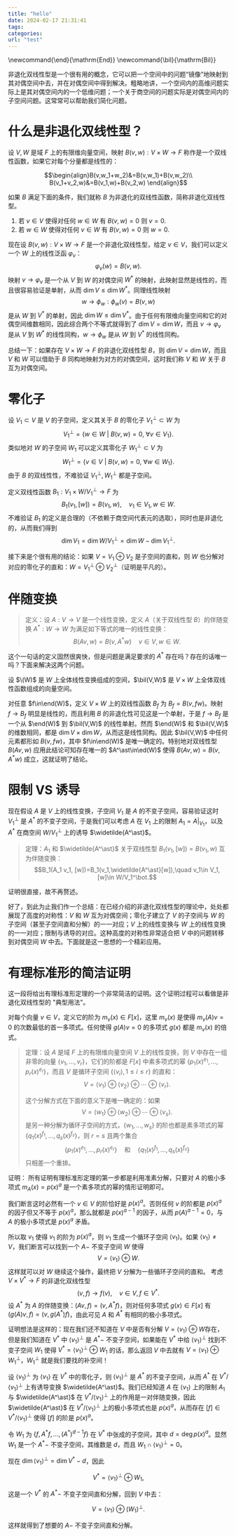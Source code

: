 ```yaml
---
title: "hello"
date: 2024-02-17 21:31:41
tags:
categories:
url: "test"
---
```

\newcommand{\end}{\mathrm{End}}
\newcommand{\bil}{\mathrm{Bil}}

非退化双线性型是一个很有用的概念，它可以把一个空间中的问题“镜像”地映射到其对偶空间中去，并在对偶空间中得到解决。粗略地讲，一个空间内的高维问题实际上是其对偶空间内的一个低维问题；一个关于商空间的问题实际是对偶空间内的子空间问题。这常常可以帮助我们简化问题。

# 什么是非退化双线性型？

设 $V,W$ 是域 $F$ 上的有限维向量空间，映射 $B(v,w):V\times W\rightarrow F$ 称作是一个双线性函数，如果它对每个分量都是线性的：

$$\begin{align}B(v,w_1+w_2)&=B(v,w_1)+B(v,w_2)\\
B(v_1+v_2,w)&=B(v_1,w)+B(v_2,w)
\end{align}$$

如果 $B$ 满足下面的条件，我们就称 $B$ 为非退化的双线性函数，简称非退化双线性型。

1. 若 $v\in V$ 使得对任何 $w\in W$ 有 $B(v,w)=0$ 则 $v=0$.
2. 若 $w\in W$ 使得对任何 $v\in W$ 有 $B(v,w)=0$ 则 $w=0$.

现在设 $B(v,w):V\times W\rightarrow F$ 是一个非退化双线性型，给定 $v\in V$，我们可以定义一个 $W$ 上的线性泛函 $\varphi_v$：
$$\varphi_v(w)=B(v,w).$$
映射 $v\rightarrow\varphi_v$ 是一个从 $V$ 到 $W$ 的对偶空间 $W^\ast$ 的映射，此映射显然是线性的，而且很容易验证是单射，从而 $\dim V\leq \dim W^\ast$。同理线性映射
$$w\rightarrow\phi_w: \phi_w(v) =B(v,w)$$
是从 $W$ 到 $V^\ast$ 的单射，因此 $\dim W\leq \dim V^\ast$。由于任何有限维向量空间和它的对偶空间维数相同，因此综合两个不等式就得到了 $\dim V=\dim W$，而且 $v\rightarrow\varphi_v$ 是从 $V$ 到 $W^\ast$ 的线性同构，$w\rightarrow\phi_w$ 是从 $W$ 到 $V^\ast$ 的线性同构。

总结一下：如果存在 $V\times W\rightarrow F$ 的非退化双线性型 $B$，则 $\dim V=\dim W$，而且 $V$ 和 $W$ 可以借助于 $B$ 同构地映射为对方的对偶空间，这时我们称 $V$ 和 $W$ 关于 $B$ 互为对偶空间。

# 零化子

设 $V_1\subset V$ 是 $V$ 的子空间，定义其关于 $B$ 的零化子 $V_1^\bot\subset W$ 为
$$V_1^{\bot}=\{w\in W\ |\ B(v,w)=0, \ \forall v\in V_1 \}.$$
类似地对 $W$ 的子空间 $W_1$ 可以定义其零化子 $W_1^\bot\subset V$ 为
$$W_1^{\bot}=\{v\in V\ |\ B(v,w)=0, \ \forall w\in W_1\}.$$
由于 $B$ 的双线性性，不难验证 $V_1^\bot,W_1^\bot$ 都是子空间。

定义双线性函数 $B_1:V_1\times W/V_1^\bot\rightarrow F$ 为
$$B_1(v_1,[w])=B(v_1,w),\quad v_1\in V_1, w\in W.$$
不难验证 $B_1$ 的定义是合理的（不依赖于商空间代表元的选取），同时也是非退化的，从而我们得到
$$\dim V_1=\dim W/V_1^\bot =\dim W-\dim V_1^\bot.$$

接下来是个很有用的结论：如果 $V=V_1\oplus V_2$ 是子空间的直和，则 $W$ 也分解对对应的零化子的直和：$W=V_1^\bot\oplus V_2^\bot$（证明是平凡的）。


# 伴随变换

> 定义：设 $A:V\rightarrow V$ 是一个线性变换，定义 $A$（关于双线性型 $B$）的伴随变换 $A^\ast: W\rightarrow W$ 为满足如下等式的唯一的线性变换：
> $$B(Av,w)=B(v,A^\ast w)\quad v\in V,w\in W.$$

这个一句话的定义固然很爽快，但是问题是满足要求的 $A^\ast$ 存在吗？存在的话唯一吗？下面来解决这两个问题。

设 $\(W)$ 是 $W$ 上全体线性变换组成的空间，$\bil(V,W)$ 是 $V\times W$ 上全体双线性函数组成的向量空间。

对任意 $f\in\end(W)$，定义 $V\times W$ 上的双线性函数 $B_f$ 为 $B_f=B(v,fw)$。映射 $f\rightarrow B_f$ 明显是线性的，而且利用 $B$ 的非退化性可见这是一个单射，于是 $f\rightarrow B_f$ 是一个从 $\end(W)$ 到 $\bil(V,W)$ 的线性单射。然而 $\end(W)$ 和 $\bil(V,W)$ 的维数相同，都是 $\dim V\times \dim W$，从而这是线性同构。因此 $\bil(V,W)$ 中任何元素都形如 $B(v,fw)$，其中 $f\in\end(W)$ 是唯一确定的。特别地对双线性型 $B(Av,w)$ 应用此结论可知存在唯一的 $A^\ast\in\ed(W)$ 使得 $B(Av,w)=B(v,A^\ast w)$ 成立，这就证明了结论。


# 限制 VS 诱导

现在假设 $A$ 是 $V$ 上的线性变换，子空间 $V_1$ 是 $A$ 的不变子空间，容易验证这时 $V_1^\bot$ 是 $A^\ast$ 的不变子空间，于是我们可以考虑 $A$ 在 $V_1$ 上的限制 $A_1=A|_{V_1}$，以及 $A^\ast$ 在商空间 $W/V_1^\bot$ 上的诱导 $\widetilde{A^\ast}$。


> 定理：$A_1$ 和 $\widetilde{A^\ast}$ 关于双线性型 $B_1(v_1,[w])=B(v_1,w)$ 互为伴随变换：
> $$B_1(A_1 v_1, [w])=B_1(v_1,\widetilde{A^\ast}[w]),\quad v_1\in V_1, [w]\in W/V_1^\bot.$$

证明很直接，故不再赘述。

好了，到此为止我们作一个总结：在已经介绍的非退化双线性型的理论中，处处都展现了高度的对称性：$V$ 和 $W$ 互为对偶空间；零化子建立了 $V$ 的子空间与 $W$ 的子空间（甚至子空间直和分解）的一一对应；$V$ 上的线性变换与 $W$ 上的线性变换的一一对应；限制与诱导的对应。这种高度的对称性非常适合把 $V$ 中的问题转移到对偶空间 $W$ 中去。下面就是这一思想的一个精彩应用。


# 有理标准形的简洁证明


这一段将给出有理标准形定理的一个非常简洁的证明。这个证明过程可以看做是非退化双线性型的 "典型用法"。

对每个向量 $v\in V$，定义它的阶为 $m_v(x)\in F[x]$，这里 $m_v(x)$ 是使得 $m_v(A)v=0$ 的次数最低的首一多项式。任何使得 $g(A)v=0$ 的多项式 $g(x)$ 都是 $m_v(x)$ 的倍式。


> 定理：设 $A$ 是域 $F$ 上的有限维向量空间 $V$ 上的线性变换，则 $V$ 中存在一组非零的向量 $\{v_1,\ldots,v_r\}$，它们的阶都是 $F[x]$ 中素多项式的幂 $\{p_1(x)^{e_1},\ldots,p_r(x)^{e_r}\}$，而且 $V$ 是循环子空间 $\{\langle v_i\rangle,1\leq i\leq r\}$ 的直和：
> $$V=\langle v_1\rangle\oplus\langle v_2\rangle\oplus\cdots\oplus\langle v_r\rangle.$$
>
> 这个分解方式在下面的意义下是唯一确定的：如果
> $$V=\langle w_1\rangle\oplus\langle w_2\rangle\oplus\cdots\oplus\langle v_s\rangle.$$
> 是另一种分解为循环子空间的方式，$\{w_1,\ldots,w_s\}$ 的阶也都是素多项式的幂 $\{q_1(x)^{f_1},\ldots,q_s(x)^{f_s}\}$，则 $r=s$ 且两个集合
> $$\{p_1(x)^{e_1},\ldots,p_r(x)^{e_r}\}\quad\text{和}\quad\{q_1(x)^{f_1},\ldots,q_s(x)^{f_s}\}$$
> 只相差一个重排。

证明： 所有证明有理标准形定理的第一步都是利用准素分解，只要对 $A$ 的极小多项式 $m_A(x)=p(x)^a$ 是一个素多项式的幂的情形证明即可。

我们断言这时必然有一个 $v\in V$ 的阶恰好是 $p(x)^a$。否则任何 $v$ 的阶都是 $p(x)^a$ 的因子但又不等于 $p(x)^a$，那么就都是 $p(x)^{a-1}$ 的因子，从而 $p(A)^{a-1}=0$，与 $A$ 的极小多项式是 $p(x)^a$ 矛盾。

所以取 $v_1$ 使得 $v_1$ 的阶为 $p(x)^a$，则 $v_1$ 生成一个循环子空间 $\langle v_1\rangle$。如果 $\langle v_1\rangle\ne V$，我们断言可以找到一个 $A-$ 不变子空间 $W$ 使得
$$V= \langle v_1\rangle\oplus W.$$
这样就可以对 $W$ 继续这个操作，最终把 $V$ 分解为一些循环子空间的直和。
考虑 $V\times V^\ast\rightarrow F$ 的非退化双线性型
$$(v,f)\rightarrow f(v),\quad v\in V,f\in V^\ast.$$
设 $A^\ast$ 为 $A$ 的伴随变换：$(Av,f)=(v,A^\ast f)$，则对任何多项式 $g(x)\in F[x]$ 有 $(g(A)v,f)=(v,g(A^\ast)f)$，由此可见 $A$ 和 $A^\ast$ 有相同的极小多项式。

证明想法是这样的：现在我们还不知道在 $V$ 中是否有分解 $V=\langle v_1\rangle\oplus W$存在，但是我们知道在 $V^\ast$ 中 $\langle v_1\rangle^\bot$ 是 $A^\ast-$ 不变子空间，如果能在 $V^\ast$ 中给 $\langle v_1\rangle^\bot$ 找到不变子空间 $W_1$ 使得 $V^\ast=\langle v_1\rangle^\bot\oplus W_1$ 的话，那么返回 $V$ 中去就有 $V=\langle v_1\rangle\oplus W_1^\bot$，$W_1^\bot$ 就是我们要找的补空间！

设 $\langle v_1\rangle^\bot$ 为 $\langle v_1\rangle$ 在 $V^\ast$ 中的零化子，则 $\langle v_1\rangle^\bot$ 是 $A^\ast$ 的不变子空间，从而 $A^\ast$ 在 $V^\ast/\langle v_1\rangle^\bot$ 上有诱导变换 $\widetilde{A^\ast}$。我们已经知道 $A$ 在 $\langle v_1\rangle$ 上的限制 $A_1$ 与 $\widetilde{A^\ast}$ 在 $V^\ast/\langle v_1\rangle^\bot$ 上的作用是一对伴随变换，因此 $\widetilde{A^\ast}$ 在 $V^\ast/\langle v_1\rangle^\bot$ 上的极小多项式也是 $p(x)^a$，从而存在 $[f]\in V^\ast/\langle v_1\rangle^\bot$ 使得 $[f]$ 的阶是 $p(x)^a$。

令 $W_1$ 为 $\{f,A^\ast f,\ldots,(A^\ast)^{d-1}f\}$ 在 $V^\ast$ 中张成的子空间，其中 $d=\deg p(x)^a$。显然 $W_1$ 是一个 $A^\ast-$ 不变子空间，其维数是 $d$，而且 $W_1\cap \langle v_1\rangle^\bot=0$。

现在 $\dim\langle v_1\rangle^\bot=\dim V^\ast-d$，因此

$$V^\ast = \langle v_1\rangle^\bot \oplus W_1,$$

这是一个 $V^\ast$ 的 $A^\ast-$ 不变子空间直和分解，回到 $V$ 中去：

$$V=\langle v_1\rangle\oplus (W_1)^\bot.$$

这样就得到了想要的 $A-$ 不变子空间直和分解。